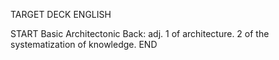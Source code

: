 TARGET DECK
ENGLISH

START
Basic
Architectonic
Back: adj. 1 of architecture. 2 of the systematization of knowledge.
END
